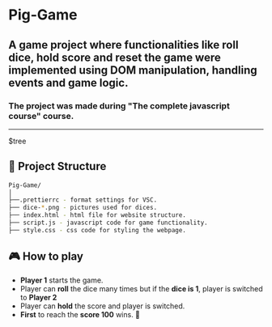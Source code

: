 # Pig-Game
## A game project where functionalities like roll dice, hold score and reset the game were implemented using DOM manipulation, handling events and game logic.
### The project was made during "The complete javascript course" course.
---------------------------------------------------------------------------------------------------------------
$tree
## 📁 Project Structure
```bash
Pig-Game/
│
├──.prettierrc - format settings for VSC.
├── dice-*.png - pictures used for dices.
├── index.html - html file for website structure.
├── script.js - javascript code for game functionality.
├── style.css - css code for styling the webpage.
```
## 🎮 How to play
- __Player 1__ starts the game.
- Player can **roll** the dice many times but if the **dice is 1**, player is switched to **Player 2**
- Player can **hold** the score and player is switched.
- **First** to reach the **score 100** wins. 🎉
